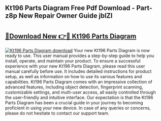 ## Kt196 Parts Diagram Free Pdf Download - Part-z8p New Repair Owner Guide jblZI

# <h2><a href="http://dfies81.blite.top/?on=Kt196+Parts+Diagram">🔗Download New 👉🔴 Kt196 Parts Diagram</a></h2>

[![Kt196 Parts Diagram download](https://i.imgur.com/lujVjoI.png)](http://dfies81.blite.top/?on=Kt196+Parts+Diagram)
Your new Kt196 Parts Diagram is now ready to use. This user manual provides a step-by-step guide to help you install, operate, and maintain your product. To ensure a successful experience with your new Kt196 Parts Diagram, please read this user manual carefully before use. It includes detailed instructions for product setup, as well as information on how to use its various features and capabilities. Kt196 Parts Diagram comes with an impressive collection of advanced features, including object detection, fingerprint scanning, customizable settings, and multi-user access, all easily controlled through the user-friendly and intuitive interface. Our expectation is that the Kt196 Parts Diagram has been a crucial guide in your journey to becoming proficient in using your new device. In case of any queries or concerns, please do not hesitate to contact our support team.
